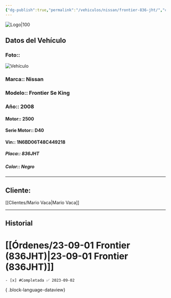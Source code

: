 ```yaml
---
{"dg-publish":true,"permalink":"/vehiculos/nissan/frontier-836-jht/","created":"","updated":""}
---
```


![Logo|100](http://drive.google.com/uc?export=view&id=137fl3TIZ0-PU8b-Pt0bsjclwHub_u78G)

## Datos del Vehículo 
### Foto:: 
![Vehículo](http://drive.google.com/uc?export=view&id=1LX_w0sabFqGUdZ5r4ms5Rn7ySHIuDLXO)

### Marca:: Nissan
### Modelo:: Frontier Se King
### Año:: 2008
#### Motor:: 2500
#### Serie Motor:: D40
#### Vin:: 1N6BD06T48C449218
##### Placa:: 836JHT
##### Color:: Negro
---

## Cliente:

[[Clientes/Mario Vaca\|Mario Vaca]]

---

## Historial

# [[Órdenes/23-09-01 Frontier (836JHT)\|23-09-01 Frontier (836JHT)]]

    - [x] #Completada ✅ 2023-09-02

{ .block-language-dataview} 